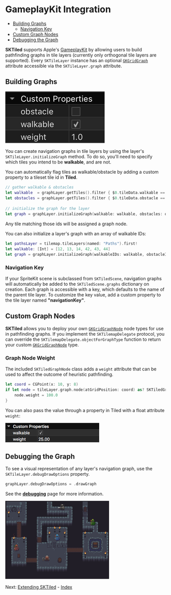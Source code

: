 # GameplayKit Integration

- [Building Graphs](#building-graphs)
    - [Navigation Key](#navigation-key)
- [Custom Graph Nodes](#custom-graph-nodes)
- [Debugging the Graph](#debugging-the-graph)


**SKTiled** supports Apple's [GameplayKit][gameplaykit-url]  by allowing users to build pathfinding graphs in tile layers (currently only orthogonal tile layers are supported). Every `SKTileLayer` instance has an optional [`GKGridGraph`][gkgridgraph-url] attribute accessible via the `SKTileLayer.graph` attribute.


## Building Graphs

![Tile Data Pathfinding](images/tiledata-pathfinding-attrs.png)

You can create navigation graphs in tile layers by using the layer's `SKTileLayer.initializeGraph` method. To do so, you'll need to specify which tiles you intend to be **walkable**, and are not.

You can automatically flag tiles as walkable/obstacle by adding a custom property to a tileset tile id in **Tiled**.

```swift
// gather walkable & obstacles
let walkable  = graphLayer.getTiles().filter { $0.tileData.walkable == true }
let obstacles = graphLayer.getTiles().filter { $0.tileData.obstacle == true }

// initialize the graph for the layer
let graph = graphLayer.initializeGraph(walkable: walkable, obstacles: obstacles, diagonalsAllowed: false)!
```

Any tile matching those ids will be assigned a graph node.

You can also initialize a layer's graph with an array of walkable IDs:

```swift
let pathsLayer = tilemap.tileLayers(named: "Paths").first!
let walkable: [Int] = [12, 13, 14, 42, 43, 44]
let graph = graphLayer.initializeGraph(walkableIDs: walkable, obstacleIDs, [], diagonalsAllowed: false)!
```

### Navigation Key

If your SpriteKit scene is subclassed from `SKTiledScene`, navigation graphs will automatically be added to the `SKTiledScene.graphs` dictionary on creation. Each graph is accessible with a key, which defaults to the name of the parent tile layer. To customize the key value, add a custom property to the tile layer named **"navigationKey"**.

## Custom Graph Nodes

**SKTiled** allows you to deploy your own [`GKGridGraphNode`][gkgridgraphnode-url] node types for use in pathfinding graphs. If you implement the `SKTilemapDelegate` protocol, you can override the `SKTilemapDelegate.objectForGraphType`
function to return your custom [`GKGridGraphNode`][gkgridgraphnode-url] type.

### Graph Node Weight

The included `SKTiledGraphNode` class adds a `weight` attribute that can be used to affect the outcome of heuristic pathfinding.

```swift
let coord = CGPoint(x: 10, y: 8)
if let node = tileLayer.graph.node(atGridPosition: coord) as? SKTiledGraphNode {
    node.weight = 100.0
}
```

You can also pass the value through a property in Tiled with a float attribute `weight`:



![Walkable IDs](images/node-weight-property.png)


## Debugging the Graph

To see a visual representation of any layer's navigation graph, use the `SKTileLayer.debugDrawOptions` property.

```swift
graphLayer.debugDrawOptions = .drawGraph
```

See the [**debugging**](debugging.html) page for more information.


![Show Graph](images/showGraph.gif)

Next: [Extending SKTiled](extending-sktiled.html) - [Index](Tutorial.html)

<!--- Apple --->

[spritekit-url]:https://developer.apple.com/documentation/spritekit
[gameplaykit-url]:https://developer.apple.com/documentation/gameplaykit
[gkgridgraph-url]:https://developer.apple.com/documentation/gameplaykit/gkgridgraph
[gkgridgraphnode-url]:https://developer.apple.com/documentation/gameplaykit/gkgridgraphnode
[sktilelayer-url]:https://mfessenden.github.io/SKTiled/Classes/SKTileLayer.html
